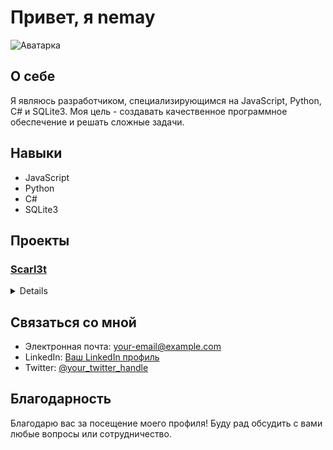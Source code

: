 <!-- Заголовок -->
# Привет, я nemay

![Аватарка](https://phoneky.co.uk/thumbs/screensavers/down/anime/fullmetala_xmabhvbh.gif)

## О себе
Я являюсь разработчиком, специализирующимся на JavaScript, Python, C# и SQLite3. Моя цель - создавать качественное программное обеспечение и решать сложные задачи.

## Навыки
- JavaScript
- Python
- C#
- SQLite3

## Проекты

### [Scarl3t](https://t.me/Scarl3t_bot)
<details align="left">
Scarl3t - это уникальный телеграм-бот, специально разработанный для упрощения и обеспечения безопасности вашего файлового опыта. Он предлагает множество удивительных функций, которые помогут вам управлять и делиться файлами с легкостью. Позвольте Scarl3t стать вашим надежным компаньоном!

📁 Хранение и передача файлов:
С помощью Scarl3t вы можете хранить свои ценные файлы на надежных серверах и получать доступ к ним в любое удобное для вас время. Он обеспечивает высокую степень защиты данных и конфиденциальности, чтобы ваши файлы были в безопасности. Забудьте о проблемах с местом на диске - Scarl3t позволяет вам сохранять файлы любого размера, гарантируя сохранность и доступность.

🔐 Создание личного токена к файлу:
Scarl3t предлагает функцию создания личного токена к вашим файлам. Это означает, что вы можете установить ограниченный доступ к определенным файлам, позволяя только выбранным лицам получить к ним доступ. Эта функция идеально подходит, когда вам нужно предоставить доступ к файлам только определенным пользователям или когда вы хотите ограничить количество загрузок. Вы имеете полный контроль!

💰 Возможность продавать свои файлы:
Scarl3t открывает перед вами уникальную возможность зарабатывать на своих файлах. Вы можете установить цену на свои цифровые продукты и предлагать их на продажу другим пользователям. Scarl3t обеспечивает безопасную транзакцию и позволяет вам контролировать свои продажи и доход. Теперь ваше творчество и знания станут еще более ценными!

Совместимость с различными форматами файлов, удобный интерфейс и высокий уровень безопасности - это лишь некоторые из тех преимуществ, которые Scarl3t предлагает своим пользователям. Погрузитесь в удобство и эффективность обмена и хранения файлов с Scarl3t. Ваша файловая история никогда не была такой красивой!
</details>

## Связаться со мной
- Электронная почта: your-email@example.com
- LinkedIn: [Ваш LinkedIn профиль](ссылка_на_ваш_linkedin)
- Twitter: [@your_twitter_handle](https://twitter.com/your_twitter_handle)

## Благодарность
Благодарю вас за посещение моего профиля! Буду рад обсудить с вами любые вопросы или сотрудничество.


